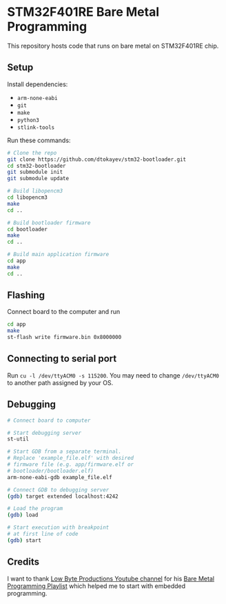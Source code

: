 # STM32F401RE Bare Metal Programming

This repository hosts code that runs on bare metal on STM32F401RE chip.

## Setup

Install dependencies:

* `arm-none-eabi`
* `git`
* `make`
* `python3`
* `stlink-tools`

Run these commands:

```bash
# Clone the repo
git clone https://github.com/dtokayev/stm32-bootloader.git
cd stm32-bootloader
git submodule init
git submodule update

# Build libopencm3
cd libopencm3
make
cd ..

# Build bootloader firmware
cd bootloader
make
cd ..

# Build main application firmware
cd app
make
cd ..
```

## Flashing

Connect board to the computer and run

```bash
cd app
make
st-flash write firmware.bin 0x8000000
```

## Connecting to serial port

Run `cu -l /dev/ttyACM0 -s 115200`. You may need to change `/dev/ttyACM0` to another path assigned by your OS.

## Debugging

```bash
# Connect board to computer

# Start debugging server
st-util

# Start GDB from a separate terminal.
# Replace 'example_file.elf' with desired
# firmware file (e.g. app/firmware.elf or
# bootloader/bootloader.elf)
arm-none-eabi-gdb example_file.elf

# Connect GDB to debugging server
(gdb) target extended localhost:4242

# Load the program
(gdb) load

# Start execution with breakpoint
# at first line of code
(gdb) start
```

## Credits

I want to thank [Low Byte Productions Youtube channel](https://www.youtube.com/channel/UC56l7uZA209tlPTVOJiJ8Tw) for his [Bare Metal Programming Playlist](https://youtube.com/playlist?list=PLP29wDx6QmW7HaCrRydOnxcy8QmW0SNdQ) which helped me to start with embedded programming.
